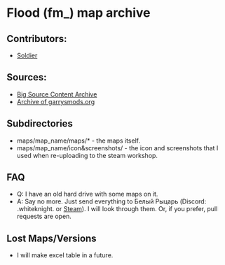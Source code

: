 # Flood (fm_) map archive

## Contributors:
- [Soldier](https://steamcommunity.com/profiles/76561198325469923)

## Sources:
- [Big Source Content Archive](https://ar.mevl2.duckdns.org/garrysmod/maps/)
- [Archive of garrysmods.org](https://darkok.xyz/archive/garrysmods/)

## Subdirectories
- maps/map_name/maps/* - the maps itself.
- maps/map_name/icon&screenshots/ - the icon and screenshots that I used when re-uploading to the steam workshop.

## FAQ
- Q: I have an old hard drive with some maps on it.
- A: Say no more. Just send everything to Белый Рыцарь (Discord: .whiteknight. or [Steam](https://steamcommunity.com/profiles/76561198331898065)). I will look through them. Or, if you prefer, pull requests are open.

## Lost Maps/Versions
- I will make excel table in a future.
